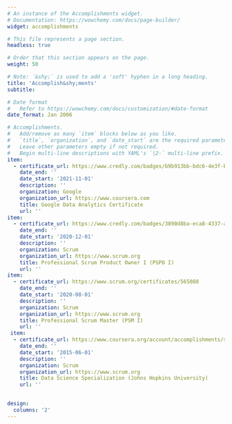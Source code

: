 ```yaml
---
# An instance of the Accomplishments widget.
# Documentation: https://wowchemy.com/docs/page-builder/
widget: accomplishments

# This file represents a page section.
headless: true

# Order that this section appears on the page.
weight: 50

# Note: `&shy;` is used to add a 'soft' hyphen in a long heading.
title: 'Accomplish&shy;ments'
subtitle:

# Date format
#   Refer to https://wowchemy.com/docs/customization/#date-format
date_format: Jan 2006

# Accomplishments.
#   Add/remove as many `item` blocks below as you like.
#   `title`, `organization`, and `date_start` are the required parameters.
#   Leave other parameters empty if not required.
#   Begin multi-line descriptions with YAML's `|2-` multi-line prefix.
item:
  - certificate_url: https://www.credly.com/badges/b9b913bb-bdc6-4e3f-b87c-a361aa6ad455
    date_end: ''
    date_start: '2021-11-01'
    description: ''
    organization: Google
    organization_url: https://www.coursera.com
    title: Google Data Analytics Certificate
    url: ''
item:
  - certificate_url: https://www.credly.com/badges/3890d8ba-eca8-4337-aa23-a1c10f88a296
    date_end: ''
    date_start: '2020-12-01'
    description: ''
    organization: Scrum
    organization_url: https://www.scrum.org
    title: Professional Scrum Product Owner I (PSPO I)
    url: ''
item:
  - certificate_url: https://www.scrum.org/certificates/565088
    date_end: ''
    date_start: '2020-08-01'
    description: ''
    organization: Scrum
    organization_url: https://www.scrum.org
    title: Professional Scrum Master (PSM I)
    url: ''
 item:
  - certificate_url: https://www.coursera.org/account/accomplishments/specialization/9L463338VM85
    date_end: ''
    date_start: '2015-06-01'
    description: ''
    organization: Scrum
    organization_url: https://www.scrum.org
    title: Data Science Specialization (Johns Hopkins University)
    url: ''   
    

design:
  columns: '2'
---
```


